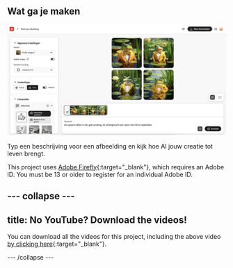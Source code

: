 ## Wat ga je maken

![Vier verschillende door AI gegenereerde afbeeldingen van een kikker in een smoking. De achtergrond is een vijver met waterlelies.](images/whatyouwillmake.png)

Typ een beschrijving voor een afbeelding en kijk hoe AI jouw creatie tot leven brengt.

This project uses [Adobe Firefly](https://firefly.adobe.com/){:target="_blank"}, which requires an Adobe ID. You must be 13 or older to register for an individual Adobe ID.

## --- collapse ---

## title: No YouTube? Download the videos!

You can download all the videos for this project, including the above video [by clicking here](https://rpf.io/p/en/ai-image-go){:target="_blank"}.

\--- /collapse ---
